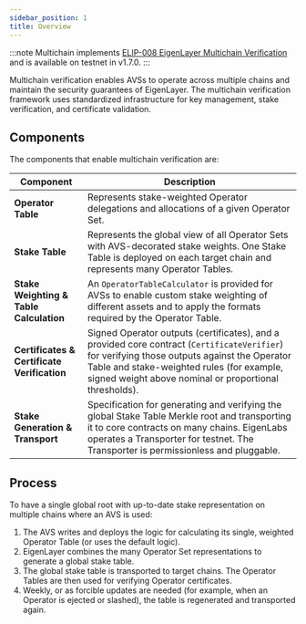 ```yaml
---
sidebar_position: 1
title: Overview
---
```


:::note
Multichain implements [ELIP-008 EigenLayer Multichain Verification](https://github.com/eigenfoundation/ELIPs/blob/elip-008v1/ELIPs/ELIP-008.md) and is available on testnet in v1.7.0.
:::

Multichain verification enables AVSs to operate across multiple chains and maintain the security guarantees of EigenLayer.
The multichain verification framework uses standardized infrastructure for key management, stake verification, and certificate
validation.

## Components 

The components that enable multichain verification are:

| **Component**                   | **Description**                                                                                                                                                                                                                                     |
|--------------------------------|-----------------------------------------------------------------------------------------------------------------------------------------------------------------------------------------------------------------------------------------------------|
| **Operator Table**             | Represents stake-weighted Operator delegations and allocations of a given Operator Set.                                                                                                                                                             |
| **Stake Table**                | Represents the global view of all Operator Sets with AVS-decorated stake weights. One Stake Table is deployed on each target chain and represents many Operator Tables.                                                                             |
| **Stake Weighting & Table Calculation** | An `OperatorTableCalculator` is provided for AVSs to enable custom stake weighting of different assets and to apply the formats required by the Operator Table.                                                                                     |
| **Certificates & Certificate Verification** | Signed Operator outputs (certificates), and a provided core contract (`CertificateVerifier`) for verifying those outputs against the Operator Table and stake-weighted rules (for example, signed weight above nominal or proportional thresholds). |
| **Stake Generation & Transport** | Specification for generating and verifying the global Stake Table Merkle root and transporting it to core contracts on many chains. EigenLabs operates a Transporter for testnet. The Transporter is permissionless and pluggable.                  |

## Process

To have a single global root with up-to-date stake representation on multiple chains where an AVS is used: 

1. The AVS writes and deploys the logic for calculating its single, weighted Operator Table (or uses the default logic).
2. EigenLayer combines the many Operator Set representations to generate a global stake table.
3. The global stake table is transported to target chains. The Operator Tables are then used for verifying Operator certificates.
4. Weekly, or as forcible updates are needed (for example, when an Operator is ejected or slashed), the table is regenerated and transported again.